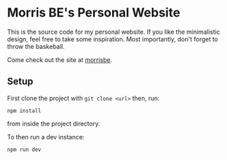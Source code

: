 # Morris BE's Personal Website

This is the source code for my personal website. If you like the minimalistic design, feel free to take some inspiration. Most importantly, don't forget to throw the baskeball.

Come check out the site at [morrisbe](https://morrisbe.de).

## Setup
First clone the project with `git clone <url>` then, run: 

```
npm install
```
from inside the project directory.

To then run a dev instance:
```
npm run dev
```